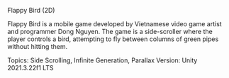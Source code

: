 Flappy Bird (2D)

Flappy Bird is a mobile game developed by Vietnamese video game artist and programmer Dong Nguyen. The game is a side-scroller where the player controls a bird, attempting to fly between columns of green pipes without hitting them.


Topics: Side Scrolling, Infinite Generation, Parallax
Version: Unity 2021.3.22f1 LTS
